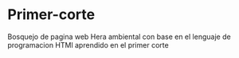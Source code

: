 # Primer-corte
Bosquejo de pagina web Hera ambiental con base en el lenguaje de programacion HTMl aprendido en el primer corte 
